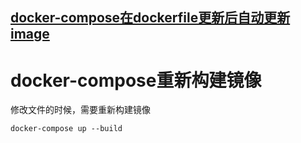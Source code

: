 ## [docker-compose在dockerfile更新后自动更新image](https://www.cnblogs.com/xuanmanstein/p/8794563.html)

# docker-compose重新构建镜像

修改文件的时候，需要重新构建镜像

```shell script
docker-compose up --build
```